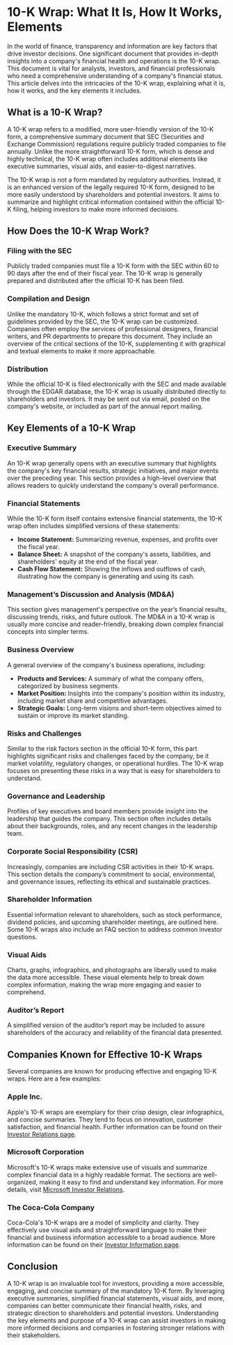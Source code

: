 # 10-K Wrap: What It Is, How It Works, Elements

In the world of finance, transparency and information are key factors that drive investor decisions. One significant document that provides in-depth insights into a company's financial health and operations is the 10-K wrap. This document is vital for analysts, investors, and financial professionals who need a comprehensive understanding of a company's financial status. This article delves into the intricacies of the 10-K wrap, explaining what it is, how it works, and the key elements it includes.

## What is a 10-K Wrap?

A 10-K wrap refers to a modified, more user-friendly version of the 10-K form, a comprehensive summary document that SEC (Securities and Exchange Commission) regulations require publicly traded companies to file annually. Unlike the more straightforward 10-K form, which is dense and highly technical, the 10-K wrap often includes additional elements like executive summaries, visual aids, and easier-to-digest narratives. 

The 10-K wrap is not a form mandated by regulatory authorities. Instead, it is an enhanced version of the legally required 10-K form, designed to be more easily understood by shareholders and potential investors. It aims to summarize and highlight critical information contained within the official 10-K filing, helping investors to make more informed decisions.

## How Does the 10-K Wrap Work?

### Filing with the SEC
Publicly traded companies must file a 10-K form with the SEC within 60 to 90 days after the end of their fiscal year. The 10-K wrap is generally prepared and distributed after the official 10-K has been filed. 

### Compilation and Design
Unlike the mandatory 10-K, which follows a strict format and set of guidelines provided by the SEC, the 10-K wrap can be customized. Companies often employ the services of professional designers, financial writers, and PR departments to prepare this document. They include an overview of the critical sections of the 10-K, supplementing it with graphical and textual elements to make it more approachable.

### Distribution
While the official 10-K is filed electronically with the SEC and made available through the EDGAR database, the 10-K wrap is usually distributed directly to shareholders and investors. It may be sent out via email, posted on the company's website, or included as part of the annual report mailing.

## Key Elements of a 10-K Wrap

### Executive Summary
An 10-K wrap generally opens with an executive summary that highlights the company's key financial results, strategic initiatives, and major events over the preceding year. This section provides a high-level overview that allows readers to quickly understand the company's overall performance.

### Financial Statements
While the 10-K form itself contains extensive financial statements, the 10-K wrap often includes simplified versions of these statements:
- **Income Statement:** Summarizing revenue, expenses, and profits over the fiscal year.
- **Balance Sheet:** A snapshot of the company's assets, liabilities, and shareholders' equity at the end of the fiscal year.
- **Cash Flow Statement:** Showing the inflows and outflows of cash, illustrating how the company is generating and using its cash.

### Management’s Discussion and Analysis (MD&A)
This section gives management's perspective on the year’s financial results, discussing trends, risks, and future outlook. The MD&A in a 10-K wrap is usually more concise and reader-friendly, breaking down complex financial concepts into simpler terms.

### Business Overview
A general overview of the company's business operations, including:
- **Products and Services:** A summary of what the company offers, categorized by business segments.
- **Market Position:** Insights into the company's position within its industry, including market share and competitive advantages.
- **Strategic Goals:** Long-term visions and short-term objectives aimed to sustain or improve its market standing.

### Risks and Challenges
Similar to the risk factors section in the official 10-K form, this part highlights significant risks and challenges faced by the company, be it market volatility, regulatory changes, or operational hurdles. The 10-K wrap focuses on presenting these risks in a way that is easy for shareholders to understand.

### Governance and Leadership
Profiles of key executives and board members provide insight into the leadership that guides the company. This section often includes details about their backgrounds, roles, and any recent changes in the leadership team.

### Corporate Social Responsibility (CSR)
Increasingly, companies are including CSR activities in their 10-K wraps. This section details the company’s commitment to social, environmental, and governance issues, reflecting its ethical and sustainable practices.

### Shareholder Information
Essential information relevant to shareholders, such as stock performance, dividend policies, and upcoming shareholder meetings, are outlined here. Some 10-K wraps also include an FAQ section to address common investor questions.

### Visual Aids
Charts, graphs, infographics, and photographs are liberally used to make the data more accessible. These visual elements help to break down complex information, making the wrap more engaging and easier to comprehend.

### Auditor’s Report
A simplified version of the auditor’s report may be included to assure shareholders of the accuracy and reliability of the financial data presented.

## Companies Known for Effective 10-K Wraps
Several companies are known for producing effective and engaging 10-K wraps. Here are a few examples:

### Apple Inc.
Apple's 10-K wraps are exemplary for their crisp design, clear infographics, and concise summaries. They tend to focus on innovation, customer satisfaction, and financial health. Further information can be found on their [Investor Relations page](https://investor.apple.com/).

### Microsoft Corporation
Microsoft's 10-K wraps make extensive use of visuals and summarize complex financial data in a highly readable format. The sections are well-organized, making it easy to find and understand key information. For more details, visit [Microsoft Investor Relations](https://www.microsoft.com/investor).

### The Coca-Cola Company
Coca-Cola's 10-K wraps are a model of simplicity and clarity. They effectively use visual aids and straightforward language to make their financial and business information accessible to a broad audience. More information can be found on their [Investor Information page](https://investors.coca-colacompany.com/).

## Conclusion
A 10-K wrap is an invaluable tool for investors, providing a more accessible, engaging, and concise summary of the mandatory 10-K form. By leveraging executive summaries, simplified financial statements, visual aids, and more, companies can better communicate their financial health, risks, and strategic direction to shareholders and potential investors. Understanding the key elements and purpose of a 10-K wrap can assist investors in making more informed decisions and companies in fostering stronger relations with their stakeholders.